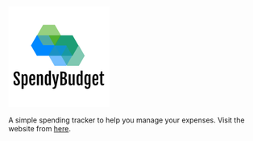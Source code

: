 ![GitHub Logo](assets/logo.png)

A simple spending tracker to help you manage your expenses. Visit the website from [here](https://spendybudget.web.app).

